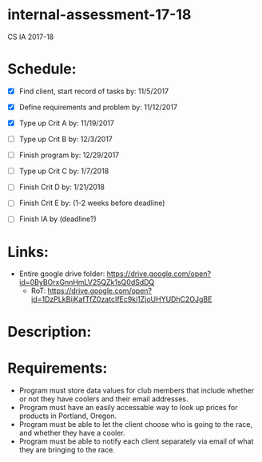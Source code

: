 # internal-assessment-17-18
CS IA 2017-18

# Schedule:
- [x] Find client, start record of tasks by: 11/5/2017

- [x] Define requirements and problem by: 11/12/2017

- [x] Type up Crit A by: 11/19/2017

- [ ] Type up Crit B by: 12/3/2017

- [ ] Finish program by: 12/29/2017

- [ ] Type up Crit C by: 1/7/2018

- [ ] Finish Crit D by: 1/21/2018

- [ ] Finish Crit E by: (1-2 weeks before deadline)

- [ ] Finish IA by (deadline?)

# Links:
- Entire google drive folder: https://drive.google.com/open?id=0ByBOrxGnnHmLV25QZk1sQ0dSdDQ
  - RoT: https://drive.google.com/open?id=1DzPLkBijKafTfZ0zatcIfEc9ki1ZjoUHYUDhC2OJgBE

# Description:

# Requirements:
- Program must store data values for club members that include whether or not they have coolers and their email addresses.
- Program must have an easily accessable way to look up prices for products in Portland, Oregon.
- Program must be able to let the client choose who is going to the race, and whether they have a cooler.
- Program must be able to notify each client separately via email of what they are bringing to the race.
